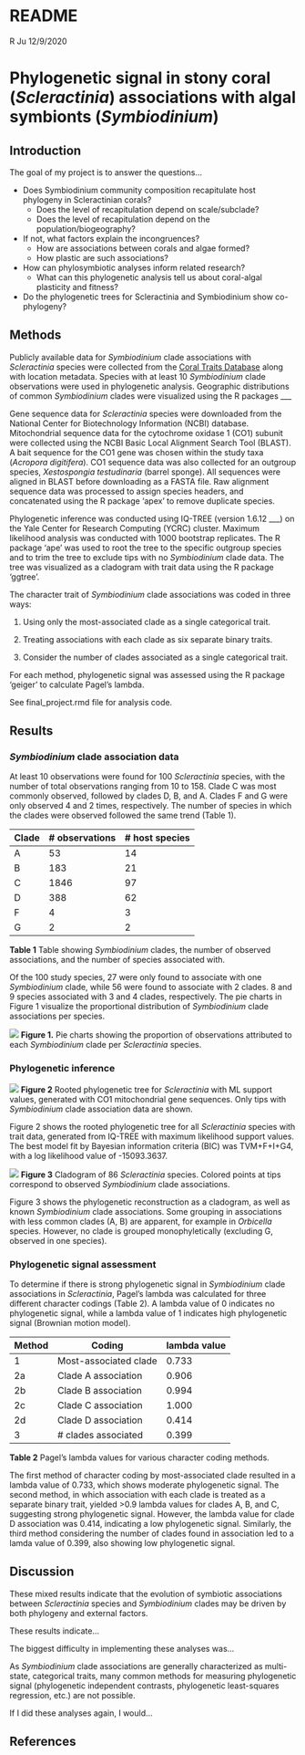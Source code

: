 README
================
R Ju
12/9/2020

# Phylogenetic signal in stony coral (*Scleractinia*) associations with algal symbionts (*Symbiodinium*)

## Introduction

The goal of my project is to answer the questions…

  - Does Symbiodinium community composition recapitulate host phylogeny
    in Scleractinian corals?
      - Does the level of recapitulation depend on scale/subclade?
      - Does the level of recapitulation depend on the
        population/biogeography?
  - If not, what factors explain the incongruences?
      - How are associations between corals and algae formed?
      - How plastic are such associations?
  - How can phylosymbiotic analyses inform related research?
      - What can this phylogenetic analysis tell us about coral-algal
        plasticity and fitness?
  - Do the phylogenetic trees for Scleractinia and Symbiodinium show
    co-phylogeny?

## Methods

Publicly available data for *Symbiodinium* clade associations with
*Scleractinia* species were collected from the [Coral Traits
Database](coraltraits.org) along with location metadata. Species with at
least 10 *Symbiodinium* clade observations were used in phylogenetic
analysis. Geographic distributions of common *Symbiodinium* clades were
visualized using the R packages \_\_\_

Gene sequence data for *Scleractinia* species were downloaded from the
National Center for Biotechnology Information (NCBI) database.
Mitochondrial sequence data for the cytochrome oxidase 1 (CO1) subunit
were collected using the NCBI Basic Local Alignment Search Tool (BLAST).
A bait sequence for the CO1 gene was chosen within the study taxa
(*Acropora digitifera*). CO1 sequence data was also collected for an
outgroup species, *Xestospongia testudinaria* (barrel sponge). All
sequences were aligned in BLAST before downloading as a FASTA file. Raw
alignment sequence data was processed to assign species headers, and
concatenated using the R package ‘apex’ to remove duplicate species.

Phylogenetic inference was conducted using IQ-TREE (version 1.6.12
\_\_\_) on the Yale Center for Research Computing (YCRC) cluster.
Maximum likelihood analysis was conducted with 1000 bootstrap
replicates. The R package ‘ape’ was used to root the tree to the
specific outgroup species and to trim the tree to exclude tips with no
*Symbiodinium* clade data. The tree was visualized as a cladogram with
trait data using the R package ‘ggtree’.

The character trait of *Symbiodinium* clade associations was coded in
three ways:

1.  Using only the most-associated clade as a single categorical trait.

2.  Treating associations with each clade as six separate binary traits.

3.  Consider the number of clades associated as a single categorical
    trait.

For each method, phylogenetic signal was assessed using the R package
‘geiger’ to calculate Pagel’s lambda.

See final\_project.rmd file for analysis code.

## Results

### *Symbiodinium* clade association data

At least 10 observations were found for 100 *Scleractinia* species, with
the number of total observations ranging from 10 to 158. Clade C was
most commonly observed, followed by clades D, B, and A. Clades F and G
were only observed 4 and 2 times, respectively. The number of species in
which the clades were observed followed the same trend (Table 1).

| Clade | \# observations | \# host species |
| ----- | --------------- | --------------- |
| A     | 53              | 14              |
| B     | 183             | 21              |
| C     | 1846            | 97              |
| D     | 388             | 62              |
| F     | 4               | 3               |
| G     | 2               | 2               |

**Table 1** Table showing *Symbiodinium* clades, the number of observed
associations, and the number of species associated with.

Of the 100 study species, 27 were only found to associate with one
*Symbiodinium* clade, while 56 were found to associate with 2 clades. 8
and 9 species associated with 3 and 4 clades, respectively. The pie
charts in Figure 1 visualize the proportional distribution of
*Symbiodinium* clade associations per species.

![](README_files/figure-gfm/unnamed-chunk-1-1.png)<!-- --> **Figure 1.**
Pie charts showing the proportion of observations attributed to each
*Symbiodinium* clade per *Scleractinia* species.

### Phylogenetic inference

![](README_files/figure-gfm/unnamed-chunk-2-1.png)<!-- --> **Figure 2**
Rooted phylogenetic tree for *Scleractinia* with ML support values,
generated with CO1 mitochondrial gene sequences. Only tips with
*Symbiodinium* clade association data are shown.

Figure 2 shows the rooted phylogenetic tree for all *Scleractinia*
species with trait data, generated from IQ-TREE with maximum likelihood
support values. The best model fit by Bayesian information criteria
(BIC) was TVM+F+I+G4, with a log likelihood value of -15093.3637.

![](README_files/figure-gfm/unnamed-chunk-3-1.png)<!-- --> **Figure 3**
Cladogram of 86 *Scleractinia* species. Colored points at tips
correspond to observed *Symbiodinium* clade associations.

Figure 3 shows the phylogenetic reconstruction as a cladogram, as well
as known *Symbiodinium* clade associations. Some grouping in
associations with less common clades (A, B) are apparent, for example in
*Orbicella* species. However, no clade is grouped monophyletically
(excluding G, observed in one species).

### Phylogenetic signal assessment

To determine if there is strong phylogenetic signal in *Symbiodinium*
clade associations in *Scleractinia*, Pagel’s lambda was calculated for
three different character codings (Table 2). A lambda value of 0
indicates no phylogenetic signal, while a lambda value of 1 indicates
high phylogenetic signal (Brownian motion model).

| Method | Coding                | lambda value |
| ------ | --------------------- | ------------ |
| 1      | Most-associated clade | 0.733        |
| 2a     | Clade A association   | 0.906        |
| 2b     | Clade B association   | 0.994        |
| 2c     | Clade C association   | 1.000        |
| 2d     | Clade D association   | 0.414        |
| 3      | \# clades associated  | 0.399        |

**Table 2** Pagel’s lambda values for various character coding methods.

The first method of character coding by most-associated clade resulted
in a lambda value of 0.733, which shows moderate phylogenetic signal.
The second method, in which association with each clade is treated as a
separate binary trait, yielded \>0.9 lambda values for clades A, B, and
C, suggesting strong phylogenetic signal. However, the lambda value for
clade D association was 0.414, indicating a low phylogenetic signal.
Similarly, the third method considering the number of clades found in
association led to a lamda value of 0.399, also showing low phylogenetic
signal.

## Discussion

These mixed results indicate that the evolution of symbiotic
associations between *Scleractinia* species and *Symbiodinium* clades
may be driven by both phylogeny and external factors.

These results indicate…

The biggest difficulty in implementing these analyses was…

As *Symbiodinium* clade associations are generally characterized as
multi-state, categorical traits, many common methods for measuring
phylogenetic signal (phylogenetic independent contrasts, phylogenetic
least-squares regression, etc.) are not possible.

If I did these analyses again, I would…

## References
